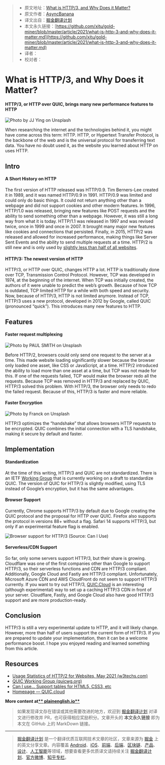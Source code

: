> * 原文地址：[What is HTTP/3, and Why Does it Matter?](https://javascript.plainenglish.io/what-is-http-3-and-why-does-it-matter-cb7d7b4b600f)
> * 原文作者：[AsyncBanana](https://medium.com/@asyncbanana)
> * 译文出自：[掘金翻译计划](https://github.com/xitu/gold-miner)
> * 本文永久链接：[https://github.com/xitu/gold-miner/blob/master/article/2021/what-is-http-3-and-why-does-it-matter.md](https://github.com/xitu/gold-miner/blob/master/article/2021/what-is-http-3-and-why-does-it-matter.md)
> * 译者：
> * 校对者：

# What is HTTP/3, and Why Does it Matter?

#### HTTP/3, or HTTP over QUIC, brings many new performance features to HTTP

![Photo by [JJ Ying](https://unsplash.com/@jjying?utm_source=medium&utm_medium=referral) on [Unsplash](https://unsplash.com?utm_source=medium&utm_medium=referral)](https://cdn-images-1.medium.com/max/8064/0*oudyG8yVAEkJ7vm5)

When researching the internet and the technologies behind it, you might have come across this term: HTTP. HTTP, or Hypertext Transfer Protocol, is the backbone of the web and is the universal protocol for transferring text data. You have no doubt used it, as the website you learned about HTTP on uses HTTP.

## Intro

#### A Short History on HTTP

The first version of HTTP released was HTTP/0.9. Tim Berners-Lee created it in 1989, and it was named HTTP/0.9 in 1991. HTTP/0.9 was limited and could only do basic things. It could not return anything other than a webpage and did not support cookies and other modern features. In 1996, HTTP/1.0 was released, bringing new features like POST requests and the ability to send something other than a webpage. However, it was still a long way from what it is today. HTTP/1.1 was released in 1997 and was revised twice, once in 1999 and once in 2007. It brought many major new features like cookies and connections that persisted. Finally, in 2015, HTTP/2 was released and allowed for increased performance, making things like Server Sent Events and the ability to send multiple requests at a time. HTTP/2 is still new and is only used by [slightly less than half of all websites](https://w3techs.com/technologies/details/ce-http2).

#### HTTP/3: The newest version of HTTP

HTTP/3, or HTTP over QUIC, changes HTTP a lot. HTTP is traditionally done over TCP, Transmission Control Protocol. However, TCP was developed in 1974, at the beginning of the internet. When TCP was initially created, the authors of it were unable to predict the web’s growth. Because of how TCP is outdated, TCP limited HTTP for a while with both speed and security. Now, because of HTTP/3, HTTP is not limited anymore. Instead of TCP, HTTP/3 uses a new protocol, developed in 2012 by Google, called QUIC (pronounced “quick”). This introduces many new features to HTTP.

## Features

#### Faster request multiplexing

![Photo by [PAUL SMITH](https://unsplash.com/@sumo?utm_source=medium&utm_medium=referral) on [Unsplash](https://unsplash.com?utm_source=medium&utm_medium=referral)](https://cdn-images-1.medium.com/max/12000/0*Oz9x1jnI9c2V5qmd)

Before HTTP/2, browsers could only send one request to the server at a time. This made website loading significantly slower because the browser only loaded one asset, like CSS or JavaScript, at a time. HTTP/2 introduced the ability to load more than one asset at a time, but TCP was not made for this. If one of the requests failed, TCP would make the browser redo all the requests. Because TCP was removed in HTTP/3 and replaced by QUIC, HTTP/3 solved this problem. With HTTP/3, the browser only needs to redo the failed request. Because of this, HTTP/3 is faster and more reliable.

#### Faster Encryption

![Photo by [Franck](https://unsplash.com/@franckinjapan?utm_source=medium&utm_medium=referral) on [Unsplash](https://unsplash.com?utm_source=medium&utm_medium=referral)](https://cdn-images-1.medium.com/max/8064/0*YCjpKNI1WGsHrXla)

HTTP/3 optimizes the “handshake” that allows browsers HTTP requests to be encrypted. QUIC combines the initial connection with a TLS handshake, making it secure by default and faster.

## Implementation

#### Standardization

At the time of this writing, HTTP/3 and QUIC are not standardized. There is an IETF [Working Group](https://quicwg.org/) that is currently working on a draft to standardize QUIC. The version of QUIC for HTTP/3 is slightly modified, using TLS instead of Google’s encryption, but it has the same advantages.

#### Browser Support

Currently, Chrome supports HTTP/3 by default due to Google creating the QUIC protocol and the proposal for HTTP over QUIC. Firefox also supports the protocol in versions 88+ without a flag. Safari 14 supports HTTP/3, but only if an experimental feature flag is enabled.

![Browser support for HTTP/3 (Source: [Can I Use](https://caniuse.com/http3))](https://cdn-images-1.medium.com/max/2740/1*DwY-vtr6Qzj2TdbW4KaTAw.png)

#### Serverless/CDN Support

So far, only some servers support HTTP/3, but their share is growing. Cloudflare was one of the first companies other than Google to support HTTP/3, so their serverless functions and CDN are HTTP/3 compliant. Additionally, Google Cloud and Fastly are HTTP/3 compliant. Unfortunately, Microsoft Azure CDN and AWS CloudFront do not seem to support HTTP/3 currently. If you want to try out HTTP/3, [QUIC.Cloud](https://quic.cloud/) is an interesting (although experimental) way to set up a caching HTTP/3 CDN in front of your server. Cloudflare, Fastly, and Google Cloud also have good HTTP/3 support and are more production-ready.

## Conclusion

HTTP/3 is still a very experimental update to HTTP, and it will likely change. However, more than half of users support the current form of HTTP/3. If you are prepared to update your implementation, then it can be a welcome performance boost. I hope you enjoyed reading and learned something from this article.

## Resources

* [Usage Statistics of HTTP/2 for Websites, May 2021 (w3techs.com)](https://w3techs.com/technologies/details/ce-http2)
* [QUIC Working Group (quicwg.org)](https://quicwg.org/)
* [Can I use… Support tables for HTML5, CSS3, etc](https://caniuse.com/http3)
* [Homepage — QUIC.cloud](https://quic.cloud/)

**More content at[** plainenglish.io**](http://plainenglish.io)**

> 如果发现译文存在错误或其他需要改进的地方，欢迎到 [掘金翻译计划](https://github.com/xitu/gold-miner) 对译文进行修改并 PR，也可获得相应奖励积分。文章开头的 **本文永久链接** 即为本文在 GitHub 上的 MarkDown 链接。

---

> [掘金翻译计划](https://github.com/xitu/gold-miner) 是一个翻译优质互联网技术文章的社区，文章来源为 [掘金](https://juejin.im) 上的英文分享文章。内容覆盖 [Android](https://github.com/xitu/gold-miner#android)、[iOS](https://github.com/xitu/gold-miner#ios)、[前端](https://github.com/xitu/gold-miner#前端)、[后端](https://github.com/xitu/gold-miner#后端)、[区块链](https://github.com/xitu/gold-miner#区块链)、[产品](https://github.com/xitu/gold-miner#产品)、[设计](https://github.com/xitu/gold-miner#设计)、[人工智能](https://github.com/xitu/gold-miner#人工智能)等领域，想要查看更多优质译文请持续关注 [掘金翻译计划](https://github.com/xitu/gold-miner)、[官方微博](http://weibo.com/juejinfanyi)、[知乎专栏](https://zhuanlan.zhihu.com/juejinfanyi)。
